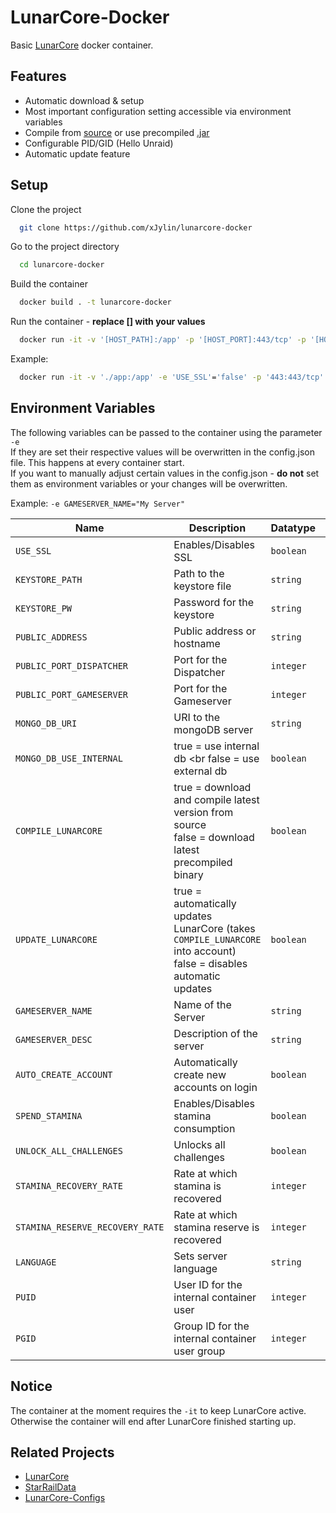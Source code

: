 # LunarCore-Docker
Basic [LunarCore](https://github.com/Melledy/LunarCore) docker container.


## Features

- Automatic download & setup
- Most important configuration setting accessible via environment variables
- Compile from [source](https://github.com/Melledy/LunarCore) or use precompiled [.jar](https://github.com/Melledy/LunarCore/tags)
- Configurable PID/GID (Hello Unraid)
- Automatic update feature

## Setup

Clone the project
```bash
  git clone https://github.com/xJylin/lunarcore-docker
```

Go to the project directory
```bash
  cd lunarcore-docker
```

Build the container
```bash
  docker build . -t lunarcore-docker
```

Run the container - **replace [] with your values**
```bash
  docker run -it -v '[HOST_PATH]:/app' -p '[HOST_PORT]:443/tcp' -p '[HOST_PORT]:23301/udp' lunarcore-docker
```

Example:
```bash
  docker run -it -v './app:/app' -e 'USE_SSL'='false' -p '443:443/tcp' -p '23301:23301/udp' lunarcore-docker
```



## Environment Variables
The following variables can be passed to the container using the parameter `-e` <br>
If they are set their respective values will be overwritten in the config.json file. This happens at every container start. <br>
If you want to manually adjust certain values in the config.json - **do not** set them as environment variables or your changes will be overwritten.

Example: `-e GAMESERVER_NAME="My Server"`


| Name  | Description | Datatype | Example | Default
| ------------- | ------------- | ------------- | ------------- | ------------- |
| `USE_SSL` | Enables/Disables SSL | `boolean` | true | undefined
| `KEYSTORE_PATH`  | Path to the keystore file | `string` | ./keystore.p12 | undefined
| `KEYSTORE_PW`  | Password for the keystore | `string` | lunar | undefined
| `PUBLIC_ADDRESS`  | Public address or hostname | `string` | 127.0.0.1 | undefined
| `PUBLIC_PORT_DISPATCHER`  | Port for the Dispatcher | `integer` | 443 | undefined
| `PUBLIC_PORT_GAMESERVER`  | Port for the Gameserver | `integer` | 23301 | undefined
| `MONGO_DB_URI`  | URI to the mongoDB server | `string` | mongodb://localhost:27017 | undefined
| `MONGO_DB_USE_INTERNAL`  | true = use internal db <br false = use external db | `boolean` | true | undefined
| `COMPILE_LUNARCORE`  | true = download and compile latest version from source <br> false = download latest precompiled binary | `boolean` | true | `false`
| `UPDATE_LUNARCORE`  | true = automatically updates LunarCore (takes `COMPILE_LUNARCORE` into account) <br> false = disables automatic updates | `boolean` | true | `true`
| `GAMESERVER_NAME`  | Name of the Server | `string` | My Server | undefined
| `GAMESERVER_DESC`  | Description of the server | `string` | My Description | undefined
| `AUTO_CREATE_ACCOUNT`  | Automatically create new accounts on login | `boolean` | true | undefined
| `SPEND_STAMINA`  | Enables/Disables stamina consumption | `boolean` | true | undefined
| `UNLOCK_ALL_CHALLENGES`  | Unlocks all challenges | `boolean` | true | undefined
| `STAMINA_RECOVERY_RATE`  | Rate at which stamina is recovered | `integer` | true | undefined
| `STAMINA_RESERVE_RECOVERY_RATE`  | Rate at which stamina reserve is recovered | `integer` | true | undefined
| `LANGUAGE`  | Sets server language | `string` | EN | undefined
| `PUID`  | User ID for the internal container user | `integer` | 1000 | `1000`
| `PGID`  | Group ID for the internal container user group | `integer` | 1000 | `1000`


## Notice
The container at the moment requires the `-it` to keep LunarCore active.
Otherwise the container will end after LunarCore finished starting up.

## Related Projects

 - [LunarCore](https://github.com/Melledy/LunarCore)
 - [StarRailData](https://github.com/Dimbreath/StarRailData)
 - [LunarCore-Configs]( https://gitlab.com/Melledy/LunarCore-Configs)


